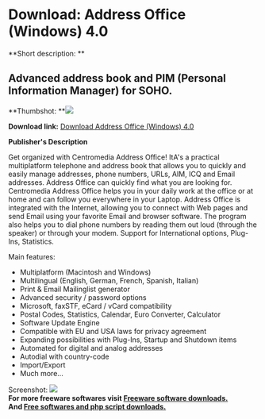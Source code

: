 # Download: Address Office (Windows) 4.0

**Short description: **

## Advanced address book and PIM (Personal Information Manager) for SOHO.

  
**Thumbshot: **![](http://www.freewarefiles.com/screenshot/ao_win.gif)   
  
**Download link:** [Download Address Office (Windows) 4.0](http://freesoftwares.boysofts.com/Address-Office-Windows_program_4739.html)  
  

**Publisher's Description**  
  

Get organized with Centromedia Address Office! ItA's a practical multiplatform
telephone and address book that allows you to quickly and easily manage
addresses, phone numbers, URLs, AIM, ICQ and Email addresses. Address Office
can quickly find what you are looking for. Centromedia Address Office helps
you in your daily work at the office or at home and can follow you everywhere
in your Laptop. Address Office is integrated with the Internet, allowing you
to connect with Web pages and send Email using your favorite Email and browser
software. The program also helps you to dial phone numbers by reading them out
loud (through the speaker) or through your modem. Support for International
options, Plug-Ins, Statistics.

Main features:

  * Multiplatform (Macintosh and Windows) 
  * Multilingual (English, German, French, Spanish, Italian) 
  * Print & Email Mailinglist generator 
  * Advanced security / password options 
  * Microsoft, faxSTF, eCard / vCard compatibility 
  * Postal Codes, Statistics, Calendar, Euro Converter, Calculator 
  * Software Update Engine 
  * Compatible with EU and USA laws for privacy agreement 
  * Expanding possibilities with Plug-Ins, Startup and Shutdown items 
  * Automated for digital and analog addresses 
  * Autodial with country-code 
  * Import/Export 
  * Much more... 

  
  
Screenshot: ![](http://www.freewarefiles.com/screenshot/ao_win.gif)  
**For more freeware softwares visit [Freeware software downloads.](http://freesoftwares.boysofts.com/)**   
**And [Free softwares and php script downloads.](http://www.boysofts.com/)**

